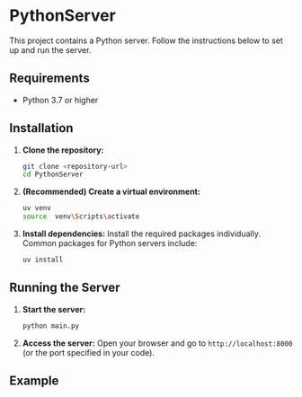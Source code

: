 # PythonServer

This project contains a Python server. Follow the instructions below to set up and run the server.

## Requirements

- Python 3.7 or higher

## Installation

1. **Clone the repository:**
   ```bash
   git clone <repository-url>
   cd PythonServer
   ```

2. **(Recommended) Create a virtual environment:**
   ```bash
   uv venv
   source  venv\Scripts\activate
   ```

3. **Install dependencies:**
   Install the required packages individually. Common packages for Python servers include:
   ```bash
   uv install
   ```

## Running the Server

1. **Start the server:**
   ```bash
   python main.py
   ```

2. **Access the server:**
   Open your browser and go to `http://localhost:8000` (or the port specified in your code).

## Example

